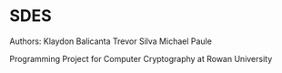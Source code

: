 # SDES
Authors:
Klaydon Balicanta
Trevor Silva
Michael Paule

Programming Project for Computer Cryptography at Rowan University